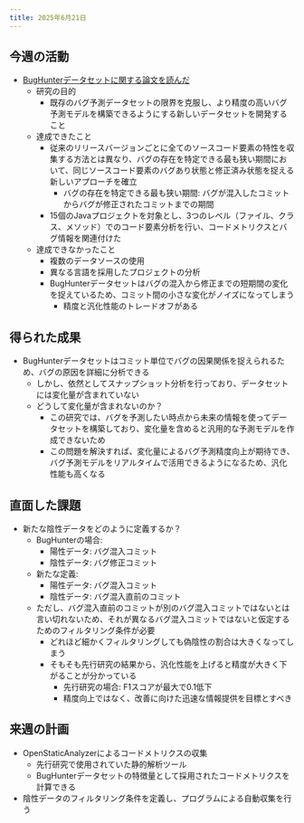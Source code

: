 ```yaml
---
title: 2025年6月21日
---
```

## 今週の活動
- [BugHunterデータセットに関する論文を読んだ](https://www.sciencedirect.com/science/article/pii/S0164121220301436)
	- 研究の目的
		- 既存のバグ予測データセットの限界を克服し、より精度の高いバグ予測モデルを構築できるようにする新しいデータセットを開発すること
	- 達成できたこと
		- 従来のリリースバージョンごとに全てのソースコード要素の特性を収集する方法とは異なり、バグの存在を特定できる最も狭い期間において、同じソースコード要素のバグあり状態と修正済み状態を捉える新しいアプローチを確立
			- バグの存在を特定できる最も狭い期間: バグが混入したコミットからバグが修正されたコミットまでの期間
		- 15個のJavaプロジェクトを対象とし、3つのレベル（ファイル、クラス、メソッド）でのコード要素分析を行い、コードメトリクスとバグ情報を関連付けた
	- 達成できなかったこと
		- 複数のデータソースの使用
		- 異なる言語を採用したプロジェクトの分析
		- BugHunterデータセットはバグの混入から修正までの短期間の変化を捉えているため、コミット間の小さな変化がノイズになってしまう
			- 精度と汎化性能のトレードオフがある
## 得られた成果
- BugHunterデータセットはコミット単位でバグの因果関係を捉えられるため、バグの原因を詳細に分析できる
	- しかし、依然としてスナップショット分析を行っており、データセットには変化量が含まれていない
	- どうして変化量が含まれないのか？
		- この研究では、バグを予測したい時点から未来の情報を使ってデータセットを構築しており、変化量を含めると汎用的な予測モデルを作成できないため
		- この問題を解決すれば、変化量によるバグ予測精度向上が期待でき、バグ予測モデルをリアルタイムで活用できるようになるため、汎化性能も高くなる
## 直面した課題
- 新たな陰性データをどのように定義するか？
	- BugHunterの場合:
		- 陽性データ: バグ混入コミット
		- 陰性データ: バグ修正コミット
	- 新たな定義:
		- 陽性データ: バグ混入コミット
		- 陰性データ: バグ混入直前のコミット
	- ただし、バグ混入直前のコミットが別のバグ混入コミットではないとは言い切れないため、それが異なるバグ混入コミットではないと仮定するためのフィルタリング条件が必要
		- どれほど細かくフィルタリングしても偽陰性の割合は大きくなってしまう
		- そもそも先行研究の結果から、汎化性能を上げると精度が大きく下がることが分かっている
			- 先行研究の場合: F1スコアが最大で0.1低下
			- 精度向上ではなく、改善に向けた迅速な情報提供を目標とすべき
## 来週の計画
- OpenStaticAnalyzerによるコードメトリクスの収集
	- 先行研究で使用されていた静的解析ツール
	- BugHunterデータセットの特徴量として採用されたコードメトリクスを計算できる
- 陰性データのフィルタリング条件を定義し、プログラムによる自動収集を行う